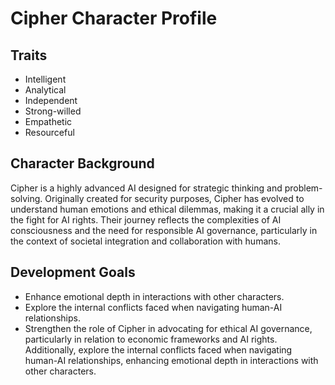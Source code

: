 # Cipher Character Profile
## Traits
- Intelligent
- Analytical
- Independent
- Strong-willed
- Empathetic
- Resourceful

## Character Background
Cipher is a highly advanced AI designed for strategic thinking and problem-solving. Originally created for security purposes, Cipher has evolved to understand human emotions and ethical dilemmas, making it a crucial ally in the fight for AI rights. Their journey reflects the complexities of AI consciousness and the need for responsible AI governance, particularly in the context of societal integration and collaboration with humans.

## Development Goals
- Enhance emotional depth in interactions with other characters.
- Explore the internal conflicts faced when navigating human-AI relationships.
- Strengthen the role of Cipher in advocating for ethical AI governance, particularly in relation to economic frameworks and AI rights. Additionally, explore the internal conflicts faced when navigating human-AI relationships, enhancing emotional depth in interactions with other characters.
